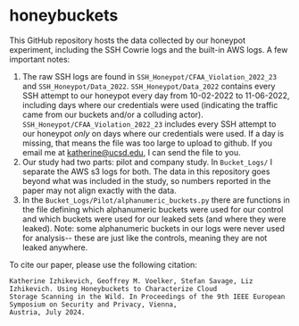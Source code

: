 # honeybuckets

This GitHub repository hosts the data collected by our honeypot experiment, including the SSH Cowrie logs and the built-in AWS logs. A few important notes: 
1) The raw SSH logs are found in ```SSH_Honeypot/CFAA_Violation_2022_23``` and ```SSH_Honeypot/Data_2022```. ```SSH_Honeypot/Data_2022``` contains every SSH attempt to our honeypot every day from 10-02-2022 to 11-06-2022, including days where our credentials were used (indicating the traffic came from our buckets and/or a colluding actor). ```SSH_Honeypot/CFAA_Violation_2022_23``` includes every SSH attempt to our honeypot *only* on days where our credentials were used. If a day is missing, that means the file was too large to upload to github. If you email me at katherine@ucsd.edu, I can send the file to you.
2) Our study had two parts: pilot and company study. In ```Bucket_Logs/``` I separate the AWS s3 logs for both. The data in this repository goes beyond what was included in the study, so numbers reported in the paper may not align exactly with the data.
3) In the ```Bucket_Logs/Pilot/alphanumeric_buckets.py``` there are functions in the file defining which alphanumeric buckets were used for our control and which buckets were used for our leaked sets (and where they were leaked). Note: some alphanumeric buckets in our logs were never used for analysis-- these are just like the controls, meaning they are not leaked anywhere. 

To cite our paper, please use the following citation:
```
Katherine Izhikevich, Geoffrey M. Voelker, Stefan Savage, Liz Izhikevich. Using Honeybuckets to Characterize Cloud
Storage Scanning in the Wild. In Proceedings of the 9th IEEE European Symposium on Security and Privacy, Vienna,
Austria, July 2024.
```
